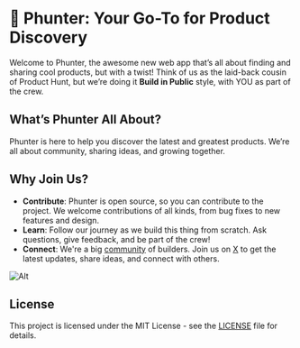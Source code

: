 # 🚀 Phunter: Your Go-To for Product Discovery

Welcome to Phunter, the awesome new web app that’s all about finding and sharing cool products, but with a twist! Think of us as the laid-back cousin of Product Hunt, but we’re doing it **Build in Public** style, with YOU as part of the crew.

## What’s Phunter All About?

Phunter is here to help you discover the latest and greatest products. We’re all about community, sharing ideas, and growing together.

## Why Join Us?

- **Contribute**: Phunter is open source, so you can contribute to the project. We welcome contributions of all kinds, from bug fixes to new features and design.
- **Learn**: Follow our journey as we build this thing from scratch. Ask questions, give feedback, and be part of the crew!
- **Connect**: We're a big [community](https://x.com/buildinpublic) of builders. Join us on [X](https://x.com/buildinpublic) to get the latest updates, share ideas, and connect with others.

![Alt](https://repobeats.axiom.co/api/embed/44cf3dc631205594c20c4bed2a9c0f65b0404841.svg "Repobeats analytics image")

## License
This project is licensed under the MIT License - see the [LICENSE](LICENSE) file for details.

